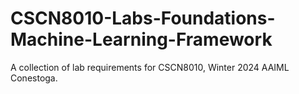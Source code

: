 # CSCN8010-Labs-Foundations-Machine-Learning-Framework
A collection of lab requirements for CSCN8010, Winter 2024 AAIML Conestoga.
